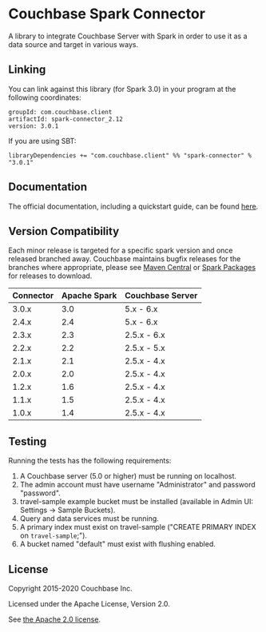 # Couchbase Spark Connector

A library to integrate Couchbase Server with Spark in order to use it as a data source and target in various ways.

## Linking
You can link against this library (for Spark 3.0) in your program at the following coordinates:

```
groupId: com.couchbase.client
artifactId: spark-connector_2.12
version: 3.0.1
```

If you are using SBT:

```
libraryDependencies += "com.couchbase.client" %% "spark-connector" % "3.0.1"
```

## Documentation
The official documentation, including a quickstart guide, can be found [here](https://docs.couchbase.com/spark-connector/3.0/index.html).

## Version Compatibility

Each minor release is targeted for a specific spark version and once released
branched away. Couchbase maintains bugfix releases for the branches where
appropriate, please see [Maven Central](http://search.maven.org/#search%7Cga%7C1%7Ccom.couchbase.client.spark)
or [Spark Packages](http://spark-packages.org/package/couchbase/couchbase-spark-connector) for releases to download.

| Connector | Apache Spark | Couchbase Server |
| --------- | ------------ | ---------------- |
| 3.0.x     | 3.0          | 5.x - 6.x        |
| 2.4.x     | 2.4          | 5.x - 6.x        |
| 2.3.x     | 2.3          | 2.5.x - 6.x      |
| 2.2.x     | 2.2          | 2.5.x - 5.x      |
| 2.1.x     | 2.1          | 2.5.x - 4.x      |
| 2.0.x     | 2.0          | 2.5.x - 4.x      |
| 1.2.x     | 1.6          | 2.5.x - 4.x      |
| 1.1.x     | 1.5          | 2.5.x - 4.x      |
| 1.0.x     | 1.4          | 2.5.x - 4.x      |

## Testing
Running the tests has the following requirements:

1. A Couchbase server (5.0 or higher) must be running on localhost.
2. The admin account must have username "Administrator" and password "password".
3. travel-sample example bucket must be installed (available in Admin UI: Settings -> Sample Buckets).
4. Query and data services must be running.
5. A primary index must exist on travel-sample ("CREATE PRIMARY INDEX on `travel-sample`;").
6. A bucket named "default" must exist with flushing enabled.

## License
Copyright 2015-2020 Couchbase Inc.

Licensed under the Apache License, Version 2.0.

See [the Apache 2.0 license](http://www.apache.org/licenses/LICENSE-2.0).